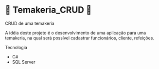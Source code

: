 # 🚧 Temakeria_CRUD 🚧
CRUD de uma temakeria

A idéia deste projeto é o desenvolvimento de uma aplicação para uma temakeria, na qual será possível cadastrar funcionários, cliente, refeições.

Tecnologia

- C#
- SQL Server
